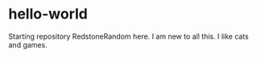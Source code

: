 # hello-world
Starting repository
RedstoneRandom here. I am new to all this. I like cats and games.

